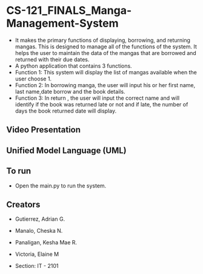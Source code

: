 # CS-121_FINALS_Manga-Management-System

* It makes the primary functions of displaying, borrowing, and returning mangas. This is designed to manage all of the functions of the system. It helps the user to maintain the data of the mangas that are borrowed and returned with their due dates.
* A python application that contains 3 functions.
* Function 1: This system will display the list of mangas available when the user choose 1.
* Function 2: In borrowing manga, the user will input his or her first name, last name,date borrow and the book details.
* Function 3: In return , the user will input the correct name and will identify if the book was returned late or not and if late, the number of days the book returned date will display.

## Video Presentation

## Unified Model Language (UML)

## To run

* Open the main.py to run the system.

## Creators

* Gutierrez, Adrian G.
* Manalo, Cheska N.
* Panaligan, Kesha Mae R.
* Victoria, Elaine M

* Section: IT - 2101
